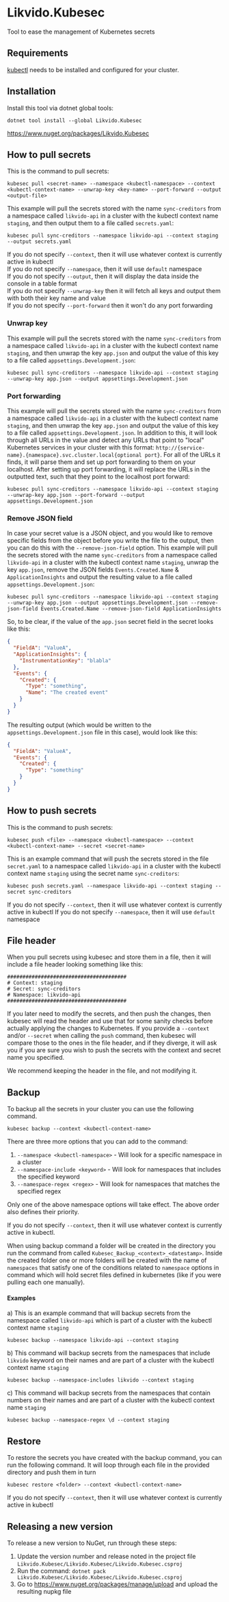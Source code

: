 # Likvido.Kubesec
Tool to ease the management of Kubernetes secrets

## Requirements
[kubectl](https://kubernetes.io/docs/tasks/tools/install-kubectl/) needs to be installed and configured for your cluster.

## Installation
Install this tool via dotnet global tools:
```
dotnet tool install --global Likvido.Kubesec
```

https://www.nuget.org/packages/Likvido.Kubesec

## How to pull secrets

This is the command to pull secrets:
```
kubesec pull <secret-name> --namespace <kubectl-namespace> --context <kubectl-context-name> --unwrap-key <key-name> --port-forward --output <output-file>
```

This example will pull the secrets stored with the name `sync-creditors` from a namespace called `likvido-api` in a cluster with the kubectl context name `staging`, and then output them to a file called `secrets.yaml`:
```
kubesec pull sync-creditors --namespace likvido-api --context staging --output secrets.yaml
```

If you do not specify `--context`, then it will use whatever context is currently active in kubectl\
If you do not specify `--namespace`, then it will use `default` namespace\
If you do not specify `--output`, then it will display the data inside the console in a table format\
If you do not specify `--unwrap-key` then it will fetch all keys and output them with both their key name and value\
If you do not specify `--port-forward` then it won't do any port forwarding

### Unwrap key

This example will pull the secrets stored with the name `sync-creditors` from a namespace called `likvido-api` in a cluster with the kubectl context name `staging`, and then unwrap the key `app.json` and output the value of this key to a file called `appsettings.Development.json`:
```
kubesec pull sync-creditors --namespace likvido-api --context staging --unwrap-key app.json --output appsettings.Development.json
```

### Port forwarding

This example will pull the secrets stored with the name `sync-creditors` from a namespace called `likvido-api` in a cluster with the kubectl context name `staging`, and then unwrap the key `app.json` and output the value of this key to a file called `appsettings.Development.json`. In addition to this, it will look through all URLs in the value and detect any URLs that point to "local" Kubernetes services in your cluster with this format: `http://{service-name}.{namespace}.svc.cluster.local{optional port}`. For all of the URLs it finds, it will parse them and set up port forwarding to them on your localhost. After setting up port forwarding, it will replace the URLs in the outputted text, such that they point to the localhost port forward:
```
kubesec pull sync-creditors --namespace likvido-api --context staging --unwrap-key app.json --port-forward --output appsettings.Development.json
```

### Remove JSON field

In case your secret value is a JSON object, and you would like to remove specific fields from the object before you write the file to the output, then you can do this with the `--remove-json-field` option. This example will pull the secrets stored with the name `sync-creditors` from a namespace called `likvido-api` in a cluster with the kubectl context name `staging`, unwrap the key `app.json`, remove the JSON fields `Events.Created.Name` & `ApplicationInsights` and output the resulting value to a file called `appsettings.Development.json`:
```
kubesec pull sync-creditors --namespace likvido-api --context staging --unwrap-key app.json --output appsettings.Development.json --remove-json-field Events.Created.Name --remove-json-field ApplicationInsights
```

So, to be clear, if the value of the `app.json` secret field in the secret looks like this:

```json
{
  "FieldA": "ValueA",
  "ApplicationInsights": {
    "InstrumentationKey": "blabla"
  },
  "Events": {
    "Created": {
      "Type": "something",
      "Name": "The created event"
    }
  }
}
```

The resulting output (which would be written to the `appsettings.Development.json` file in this case), would look like this:

```json
{
  "FieldA": "ValueA",
  "Events": {
    "Created": {
      "Type": "something"
    }
  }
}
```

## How to push secrets

This is the command to push secrets:
```
kubesec push <file> --namespace <kubectl-namespace> --context <kubectl-context-name> --secret <secret-name>
```

This is an example command that will push the secrets stored in the file `secret.yaml` to a namespace called `likvido-api` in a cluster with the kubectl context name `staging` using the secret name `sync-creditors`:
```
kubesec push secrets.yaml --namespace likvido-api --context staging --secret sync-creditors
```

If you do not specify `--context`, then it will use whatever context is currently active in kubectl
If you do not specify `--namespace`, then it will use `default` namespace

## File header

When you pull secrets using kubesec and store them in a file, then it will include a file header looking something like this:
```
#######################################
# Context: staging
# Secret: sync-creditors
# Namespace: likvido-api
#######################################
```

If you later need to modify the secrets, and then push the changes, then kubesec will read the header and use that for some sanity checks before actually applying the changes to Kubernetes. If you provide a `--context` and/or `--secret` when calling the `push` command, then kubesec will compare those to the ones in the file header, and if they diverge, it will ask you if you are sure you wish to push the secrets with the context and secret name you specified.

We recommend keeping the header in the file, and not modifying it.

## Backup

To backup all the secrets in your cluster you can use the following command. 

```
kubesec backup --context <kubectl-context-name>
```
There are three more options that you can add to the command:
1. `--namespace <kubectl-namespace>` - Will look for a specific namespace in a cluster
2. `--namespace-include <keyword>` - Will look for namespaces that includes the specified keyword
3. `--namespace-regex <regex>` - Will look for namespaces that matches the specified regex

Only one of the above namespace options will take effect. The above order also defines their priority.

If you do not specify `--context`, then it will use whatever context is currently active in kubectl.

When using backup command a folder will be created in the directory you run the command from called `Kubesec_Backup_<context>_<datestamp>`. Inside the created folder one or more folders will be created with the name of `namespaces` that satisfy one of the conditions related to `namespace` options in command which will hold secret files defined in kubernetes (like if you were pulling each one manually).

#### Examples

a) This is an example command that will backup secrets from the namespace called `likvido-api` which is part of a cluster with the kubectl context name `staging` 

```
kubesec backup --namespace likvido-api --context staging
```

b) This command will backup secrets from the namespaces that include `likvido` keyword on their names and are part of a cluster with the kubectl context name `staging` 

```
kubesec backup --namespace-includes likvido --context staging
```

c) This command will backup secrets from the namespaces that contain numbers on their names and are part of a cluster with the kubectl context name `staging` 

```
kubesec backup --namespace-regex \d --context staging
```
## Restore

To restore the secrets you have created with the backup command, you can run the following command. It will loop through each file in the provided directory and push them in turn

```
kubesec restore <folder> --context <kubectl-context-name>
```

If you do not specify `--context`, then it will use whatever context is currently active in kubectl

## Releasing a new version

To release a new version to NuGet, run through these steps:

1. Update the version number and release noted in the project file `Likvido.Kubesec/Likvido.Kubesec/Likvido.Kubesec.csproj`
2. Run the command: `dotnet pack Likvido.Kubesec/Likvido.Kubesec/Likvido.Kubesec.csproj`
3. Go to https://www.nuget.org/packages/manage/upload and upload the resulting nupkg file